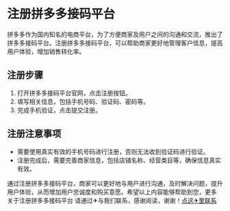 # 注册拼多多接码平台

拼多多作为国内知名的电商平台，为了方便商家及用户之间的沟通和交流，推出了拼多多接码平台。注册拼多多接码平台，可以帮助商家更好地管理客户信息，提高用户体验，增加销售转化率。

## 注册步骤

1. 打开拼多多接码平台官网，点击注册按钮。
2. 填写相关信息，包括手机号码、验证码、密码等。
3. 完成手机验证，点击提交注册。

## 注册注意事项

- 需要使用真实有效的手机号码进行注册，否则无法收到验证码进行验证。
- 注册完成后，需要完善商家信息，包括店铺名称、经营类目等，确保信息真实有效。

通过注册拼多多接码平台，商家可以更好地与用户进行沟通，及时解决问题，提升用户体验，从而增加用户忠诚度和购买意愿。希望以上内容能够帮助到您，更多 关于注册拼多多接码平台 请通过✈与我们联系，感谢阅读，谢谢！[点这✈里联系](https://1.k02.cc)